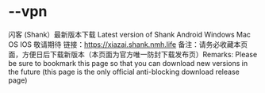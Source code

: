 # --vpn
闪客 (Shank）最新版本下载 Latest version of Shank
Android
Windows
Mac OS
IOS 敬请期待
链接：https://xiazai.shank.nmh.life
备注：请务必收藏本页面，方便日后下载新版本（本页面为官方唯一防封下载发布页）Remarks: Please be sure to bookmark this page so that you can download new versions in the future (this page is the only official anti-blocking download release page)
